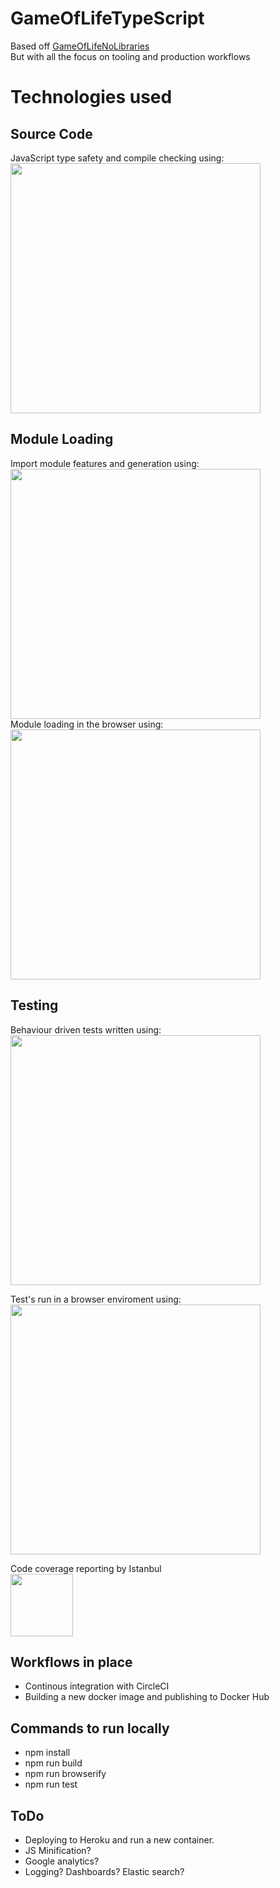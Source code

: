 # GameOfLifeTypeScript
Based off [GameOfLifeNoLibraries](https://github.com/JamesHarrisonZa/GameOfLifeNoLibraries)  
But with all the focus on tooling and production workflows   

# Technologies used
## Source Code  
JavaScript type safety and compile checking using:   
<a name="github">[<img src="https://encrypted-tbn0.gstatic.com/images?q=tbn:ANd9GcR2y8WLNmxHr9wciYza02AKXwJk_xLJdWrWC6_t_1ijCHzl5iV9" width="400px" />](https://github.com/Microsoft/TypeScript)</a>

## Module Loading  

Import module features and generation using:   
<a name="website">[<img src="https://blog.lofjard.se/img/upload/commonjs.png" width="400px" />](http://www.commonjs.org)</a>  
Module loading in the browser using:  
<a name="github">[<img src="https://camo.githubusercontent.com/e19e230a9371a44a2eeb484b83ff4fcf8c824cf7/687474703a2f2f737562737461636b2e6e65742f696d616765732f62726f777365726966795f6c6f676f2e706e67" width="400px" />](https://github.com/browserify/browserify)</a>

## Testing
Behaviour driven tests written using:  
<a name="github">[<img src="https://rawgithub.com/jasmine/jasmine/master/images/jasmine-horizontal.svg" width="400px" />](https://github.com/jasmine/jasmine)</a>  

Test's run in a browser enviroment using:   
<a name="github">[<img src="https://karma-runner.github.io/assets/img/banner.png" width="400px" />](https://github.com/karma-runner/karma)</a>

Code coverage reporting by Istanbul   
<a name="github">[<img src="https://istanbul.js.org/assets/istanbul-logo.png" width="100px" />](https://github.com/gotwarlost/istanbul)</a>

## Workflows in place
* Continous integration with CircleCI 
* Building a new docker image and publishing to Docker Hub

## Commands to run locally  
* npm install
* npm run build
* npm run browserify
* npm run test

## ToDo  
* Deploying to Heroku and run a new container.  
* JS Minification?  
* Google analytics?  
* Logging? Dashboards? Elastic search?  
